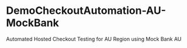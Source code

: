 # DemoCheckoutAutomation-AU-MockBank
Automated Hosted Checkout Testing for AU Region using Mock Bank AU
